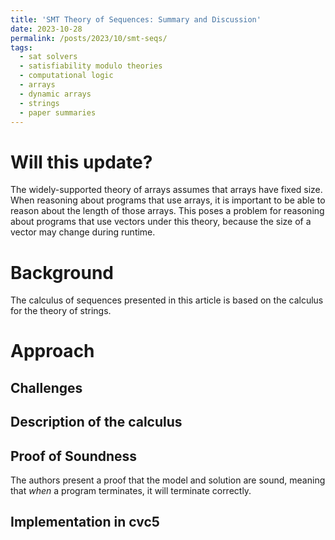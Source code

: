 ```yaml
---
title: 'SMT Theory of Sequences: Summary and Discussion'
date: 2023-10-28
permalink: /posts/2023/10/smt-seqs/
tags:
  - sat solvers
  - satisfiability modulo theories
  - computational logic
  - arrays
  - dynamic arrays
  - strings
  - paper summaries
---
```


Will this update?
======
The widely-supported theory of arrays assumes that arrays have fixed size. When reasoning about programs that use arrays, it is important to be able to reason about the length of those arrays. This poses a problem for reasoning about programs that use vectors under this theory, because the size of a vector may change during runtime. 


Background
======
The calculus of sequences presented in this article is based on the calculus for the theory of strings. 

Approach
======

Challenges
------

Description of the calculus
------

Proof of Soundness
------
The authors present a proof that the model and solution are sound, meaning that _when_ a program terminates, it will terminate correctly. 

Implementation in cvc5
------

